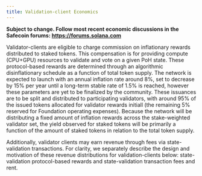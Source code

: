 ```yaml
---
title: Validation-client Economics
---
```


**Subject to change. Follow most recent economic discussions in the Safecoin forums: https://forums.solana.com**

Validator-clients are eligible to charge commission on inflationary rewards distributed to staked tokens. This compensation is for providing compute \(CPU+GPU\) resources to validate and vote on a given PoH state. These protocol-based rewards are determined through an algorithmic disinflationary schedule as a function of total token supply. The network is expected to launch with an annual inflation rate around 8%, set to decrease by 15% per year until a long-term stable rate of 1.5% is reached, however these parameters are yet to be finalized by the community. These issuances are to be split and distributed to participating validators, with around 95% of the issued tokens allocated for validator rewards initiall (the remaining 5% reserved for Foundation operating expenses). Because the network will be distributing a fixed amount of inflation rewards across the stake-weighted validator set, the yield observed for staked tokens  will be primarily a function of the amount of staked tokens in relation to the total token supply.

Additionally, validator clients may earn revenue through fees via state-validation transactions. For clarity, we separately describe the design and motivation of these revenue distributions for validation-clients below: state-validation protocol-based rewards and state-validation transaction fees and rent.
